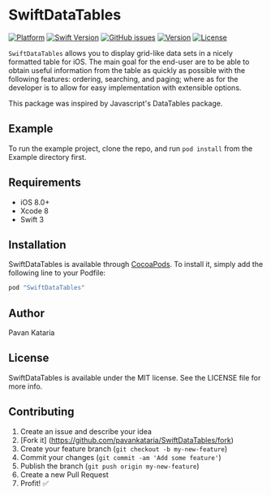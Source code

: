# SwiftDataTables

<!--[![CI Status](http://img.shields.io/travis/pavankataria/SwiftDataTables.svg?style=flat)](https://travis-ci.org/pavankataria/SwiftDataTables)
https://img.shields.io/cocoapods/p/SwiftDataTables.svg
-->
[![Platform](https://img.shields.io/badge/%20%20Platform%20%20-iOS-brightgreen.svg?style=flat)](http://cocoapods.org/pods/SwiftDataTables)
[![Swift Version](https://img.shields.io/badge/%20%20Swift%20Version%20%20-3.0-brightgreen.svg?style=flat)](http://cocoapods.org/pods/SwiftDataTables)
[![GitHub issues](https://img.shields.io/github/issues/pavankataria/SwiftDataTables.svg)](https://github.com/pavankataria/SwiftDataTables/issues)
[![Version](https://img.shields.io/cocoapods/v/SwiftDataTables.svg?style=flat)](http://cocoapods.org/pods/SwiftDataTables)
[![License](https://img.shields.io/cocoapods/l/SwiftDataTables.svg?style=flat)](http://cocoapods.org/pods/SwiftDataTables)

`SwiftDataTables` allows you to display grid-like data sets in a nicely formatted table for iOS. The main goal for the end-user are to be able to obtain useful information from the table as quickly as possible with the following features: ordering, searching, and paging; where as for the developer is to allow for easy implementation with extensible options. 

This package was inspired by Javascript's DataTables package.

## Example

To run the example project, clone the repo, and run `pod install` from the Example directory first.

## Requirements
+ iOS 8.0+
+ Xcode 8
+ Swift 3

## Installation

SwiftDataTables is available through [CocoaPods](http://cocoapods.org). To install
it, simply add the following line to your Podfile:

```ruby
pod "SwiftDataTables"
```

## Author

Pavan Kataria

## License

SwiftDataTables is available under the MIT license. See the LICENSE file for more info.

## Contributing

1. Create an issue and describe your idea
2. [Fork it] (https://github.com/pavankataria/SwiftDataTables/fork)
3. Create your feature branch (`git checkout -b my-new-feature`)
4. Commit your changes (`git commit -am 'Add some feature'`)
5. Publish the branch (`git push origin my-new-feature`)
6. Create a new Pull Request
7. Profit! :white_check_mark:
